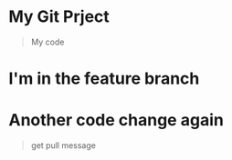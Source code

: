 # My Git Prject

>My code

# I'm in the feature branch

# Another code change again

>get pull message
